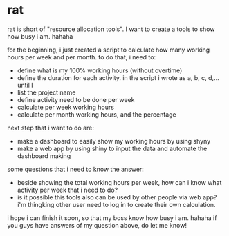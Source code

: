 # rat
rat is short of "resource allocation tools".
I want to create a tools to show how busy i am. hahaha

for the beginning, i just created a script to calculate how many working hours per week and per month.
to do that, i need to:
- define what is my 100% working hours (without overtime)
- define the duration for each activity. in the script i wrote as a, b, c, d,... until l
- list the project name
- define activity need to be done per week
- calculate per week working hours
- calculate per month working hours, and the percentage

next step that i want to do are:
- make a dashboard to easily show my working hours by using shyny
- make a web app by using shiny to input the data and automate the dashboard making

some questions that i need to know the answer:
- beside showing the total working hours per week, how can i know what activity per week that i need to do?
- is it possible this tools also can be used by other people via web app? i'm thingking other user need to log in to create their own calculation.

i hope i can finish it soon, so that my boss know how busy i am. hahaha
if you guys have answers of my question above, do let me know!

